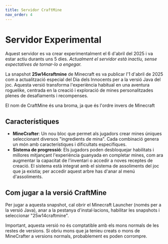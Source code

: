 ```yaml
---
title: Servidor CraftMine
nav_order: 4
---
```


# Servidor Experimental

Aquest servidor es va crear experimentalment el 6 d'abril del 2025 i va estar actiu durants uns 5 dies. _Actualment el servidor està inactiu, sense expectatives de tornar-lo a engegar._


La snapshot **25w14craftmine** de Minecraft es va publicar l'1 d'abril de 2025 com a actualització especial del Dia dels Innocents per a la versió Java del joc. Aquesta versió transforma l'experiència habitual en una aventura roguelike, centrada en la creació i exploració de mines personalitzades plenes de desafiaments i recompenses. 

El nom de CraftMine és una broma, ja que és l'ordre invers de Minecraft

## Característiques

- **MineCrafter**: Un nou bloc que permet als jugadors crear mines úniques seleccionant diversos "ingredients de mina". Cada combinació genera un món amb característiques i dificultats específiques.
- **Sistema de progressió**: Els jugadors poden desbloquejar habilitats i millores mitjançant l'experiència guanyada en completar mines, com ara augmentar la capacitat de l'inventari o accedir a noves receptes de creació. El sistema està integrat amb el sistema de assoliments del joc que ja existia; per accedir aquest arbre has d'anar al menú d'assoliments.

## Com jugar a la versió CraftMine

Per jugar a aquesta snapshot, cal obrir el Minecraft Launcher (només per a la versió Java), anar a la pestanya d'instal·lacions, habilitar les snapshots i seleccionar "25w14craftmine". 

Important, aquesta versió no és comptatible amb els mons normals de les restes de versions. Si obriu mons que ja tenieu creats o mons de MineCrafter a versions normals, probablement es poden corrompre.